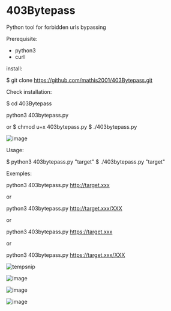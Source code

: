 # 403Bytepass
Python tool for forbidden urls bypassing

Prerequisite:

- python3
- curl

install:

$ git clone https://github.com/mathis2001/403Bytepass.git

Check installation:

$ cd 403Bytepass

python3 403bytepass.py

or
$ chmod u+x 403bytepass.py
$ ./403bytepass.py

![image](https://user-images.githubusercontent.com/40497633/160373432-f9b141e3-5a1a-4344-a691-0b1055bf1c7a.png)


Usage:

$ python3 403bytepass.py "target"
$ ./403bytepass.py "target"

Exemples:
 
python3 403bytepass.py http://target.xxx

or
 
python3 403bytepass.py http://target.xxx/XXX
 
or
 
python3 403bytepass.py https://target.xxx
 
or
 
python3 403bytepass.py https://target.xxx/XXX

![tempsnip](https://user-images.githubusercontent.com/40497633/160359511-3c80c4ab-6eb7-45e4-9833-6a0b19c5a929.png)
 
![image](https://user-images.githubusercontent.com/40497633/160358945-dec9b05d-6573-477d-8856-283a69b4d4d1.png)

![image](https://user-images.githubusercontent.com/40497633/160359035-ea029ded-25c6-4630-b19c-af61edb9619d.png)

![image](https://user-images.githubusercontent.com/40497633/160359133-d68b3068-c478-4c60-a117-98afdfa3ee2e.png)
